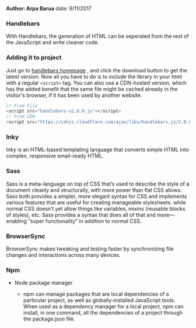 **Author: Arpa Barua**
date: 9/11/2017


### Handlebars
With Handlebars, the generation of HTML can be seperated from the rest of the JavaScript and write cleaner code.

### Adding it to project
Just go to [handlebars homepage](http://handlebarsjs.com/) , and click the download button to get the latest version. Now all you have to do is to include the library in your html with a regular `<script>` tag.
You can also use a CDN-hosted version, which has the added benefit that the same file might be cached already in the visitor's browser, if it has been used by another website.

```javascript
// From File
<script src="handlebars-v2.0.0.js"></script>
// From CDN
<script src="https://cdnjs.cloudflare.com/ajax/libs/handlebars.js/2.0.0/handlebars.js"></script>
```


### Inky
Inky is an HTML-based templating language that converts simple HTML into complex, responsive email-ready HTML.

### Sass
Sass is a meta-language on top of CSS that’s used to describe the style of a document cleanly and structurally, with more power than flat CSS allows. Sass both provides a simpler, more elegant syntax for CSS and implements various features that are useful for creating manageable stylesheets.
while normal CSS doesn’t yet allow things like variables, mixins (reusable blocks of styles), etc. Sass provides a syntax that does all of that and more—enabling “super functionality” in addition to normal CSS.

### BrowserSync
BrowserSync makes tweaking and testing faster by synchronizing file changes and interactions across many devices.

### Npm
* Node package manager

  * npm can manage packages that are local dependencies of a particular project, as well as globally-installed JavaScript tools. When used as a dependency manager for a local project, npm can install, in one command, all the dependencies of a project through the package.json file.

